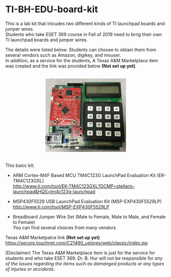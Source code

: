 # TI-BH-EDU-board-kit

This is a lab kit that inlcudes two different kinds of TI launchpad boards and jumper wires.  <br />
Students who take ESET 369 course in Fall of 2019 need to brng their own TI launchpad boards and jumper wires. <br />

The details were listed below. Students can choose to obtain them from several vendors such as Amazon, digikey, and mouser. <br />
In addition, as a service for the students, A Texas A&M Marketplace item was created and the link was provided below **(Not set up yet)**.  <br />

 <br />
<center><img src="./pic.jpg" width =50%></center>
 <br />

This basic kit:

- ARM Cortex-M4F Based MCU TM4C123G LaunchPad Evaluation Kit (EK-TM4C123GXL) <br />
http://www.ti.com/tool/EK-TM4C123GXL?DCMP=stellaris-launchpad&HQS=tm4c123g-launchpad

- MSP430F5529 USB LaunchPad Evaluation Kit (MSP-EXP430F5529LP) <br />
http://www.ti.com/tool/MSP-EXP430F5529LP

- Breadboard Jumper Wire Set (Male to Female, Male to Male, and Female to Female)  <br />
You can find several choices from many vendors


Texas A&M Marketpalce link **(Not set up yet)** <br />
https://secure.touchnet.com/C21490_ustores/web/classic/index.jsp

(Disclaimer) The Texas A&M Marketplace item is just for the service for students and who take ESET 369. Dr. B. Hur will not be responsible for *any of the issues regarding the items such as damanged products or any types of injuries or accidents*.

